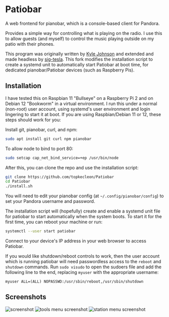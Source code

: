 # Patiobar

A web frontend for pianobar, which is a console-based client for Pandora.

Provides a simple way for controlling what is playing on the radio.
I use this to allow guests (and myself) to control the music playing
outside on my patio with their phones.

This program was originally written by
[Kyle Johnson](https://github.com/kylejohnson/Patiobar)
and extended and made headless by
[sig-tesla](https://github.com/sig-tesla/Patiobar).
This fork modifies the installation script to create a systemd unit to
automatically start Patiobar at boot time, for dedicated
pianobar/Patiobar devices (such as Raspberry Pis).

## Installation

I have tested this on Raspbian 11 "Bullseye" on a Raspberry Pi 2 and on
Debian 12 "Bookworm" in a virtual environment. I run this under a normal
(non-root) user account, using systemd's user environment and login
lingering to start it at boot. If you are using Raspbian/Debian 11 or
12, these steps should work for you:

Install git, pianobar, curl, and npm:

```bash
sudo apt install git curl npm pianobar
```

To allow node to bind to port 80:

```bash
sudo setcap cap_net_bind_service=+ep /usr/bin/node
```

After this, you can clone the repo and use the installation script:

```bash
git clone https://github.com/topkecleon/Patiobar
cd Patiobar
./install.sh
```

You will need to edit your pianobar config
(at `~/.config/pianobar/config`) to set your
Pandora username and password.

The installation script will (hopefully) create and enable a systemd
unit file for patiobar to start automatically when the system boots.
To start it for the first time, you can reboot your machine or run:

```bash
systemctl --user start patiobar
```

Connect to your device's IP address in your web browser to access
Patiobar.

If you would like shutdown/reboot controls to work, then the user
account which is running patiobar will need passwordless access to the
`reboot` and `shutdown` commands. Run `sudo visudo` to open the sudoers
file and add the following line to the end, replacing `myuser` with the
appropriate username:

```
myuser ALL=(ALL) NOPASSWD:/usr/sbin/reboot,/usr/sbin/shutdown
```

## Screenshots

![screenshot](https://i.imgur.com/0ENDwvw.jpeg)
![tools menu screenshot](https://i.imgur.com/2lhFC4I.jpeg)
![station menu screenshot](https://i.imgur.com/yym1moG.jpeg)